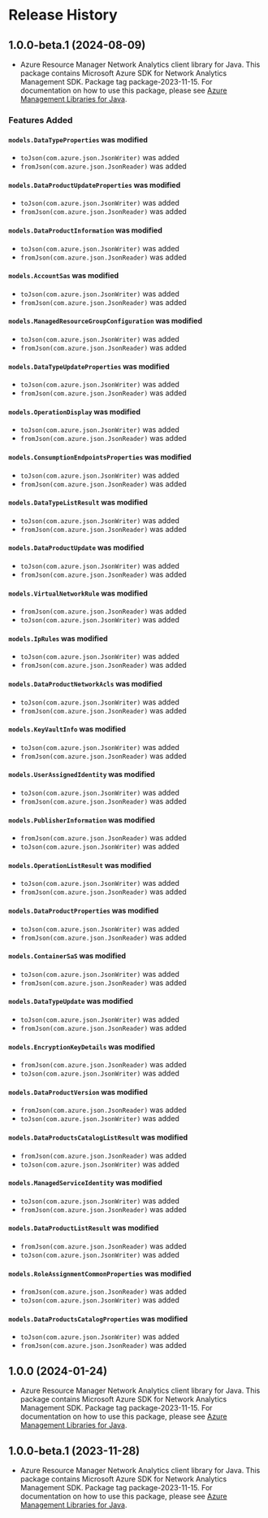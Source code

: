 # Release History

## 1.0.0-beta.1 (2024-08-09)

- Azure Resource Manager Network Analytics client library for Java. This package contains Microsoft Azure SDK for Network Analytics Management SDK.  Package tag package-2023-11-15. For documentation on how to use this package, please see [Azure Management Libraries for Java](https://aka.ms/azsdk/java/mgmt).

### Features Added

#### `models.DataTypeProperties` was modified

* `toJson(com.azure.json.JsonWriter)` was added
* `fromJson(com.azure.json.JsonReader)` was added

#### `models.DataProductUpdateProperties` was modified

* `toJson(com.azure.json.JsonWriter)` was added
* `fromJson(com.azure.json.JsonReader)` was added

#### `models.DataProductInformation` was modified

* `toJson(com.azure.json.JsonWriter)` was added
* `fromJson(com.azure.json.JsonReader)` was added

#### `models.AccountSas` was modified

* `toJson(com.azure.json.JsonWriter)` was added
* `fromJson(com.azure.json.JsonReader)` was added

#### `models.ManagedResourceGroupConfiguration` was modified

* `toJson(com.azure.json.JsonWriter)` was added
* `fromJson(com.azure.json.JsonReader)` was added

#### `models.DataTypeUpdateProperties` was modified

* `toJson(com.azure.json.JsonWriter)` was added
* `fromJson(com.azure.json.JsonReader)` was added

#### `models.OperationDisplay` was modified

* `toJson(com.azure.json.JsonWriter)` was added
* `fromJson(com.azure.json.JsonReader)` was added

#### `models.ConsumptionEndpointsProperties` was modified

* `toJson(com.azure.json.JsonWriter)` was added
* `fromJson(com.azure.json.JsonReader)` was added

#### `models.DataTypeListResult` was modified

* `toJson(com.azure.json.JsonWriter)` was added
* `fromJson(com.azure.json.JsonReader)` was added

#### `models.DataProductUpdate` was modified

* `toJson(com.azure.json.JsonWriter)` was added
* `fromJson(com.azure.json.JsonReader)` was added

#### `models.VirtualNetworkRule` was modified

* `fromJson(com.azure.json.JsonReader)` was added
* `toJson(com.azure.json.JsonWriter)` was added

#### `models.IpRules` was modified

* `toJson(com.azure.json.JsonWriter)` was added
* `fromJson(com.azure.json.JsonReader)` was added

#### `models.DataProductNetworkAcls` was modified

* `toJson(com.azure.json.JsonWriter)` was added
* `fromJson(com.azure.json.JsonReader)` was added

#### `models.KeyVaultInfo` was modified

* `toJson(com.azure.json.JsonWriter)` was added
* `fromJson(com.azure.json.JsonReader)` was added

#### `models.UserAssignedIdentity` was modified

* `toJson(com.azure.json.JsonWriter)` was added
* `fromJson(com.azure.json.JsonReader)` was added

#### `models.PublisherInformation` was modified

* `fromJson(com.azure.json.JsonReader)` was added
* `toJson(com.azure.json.JsonWriter)` was added

#### `models.OperationListResult` was modified

* `toJson(com.azure.json.JsonWriter)` was added
* `fromJson(com.azure.json.JsonReader)` was added

#### `models.DataProductProperties` was modified

* `toJson(com.azure.json.JsonWriter)` was added
* `fromJson(com.azure.json.JsonReader)` was added

#### `models.ContainerSaS` was modified

* `toJson(com.azure.json.JsonWriter)` was added
* `fromJson(com.azure.json.JsonReader)` was added

#### `models.DataTypeUpdate` was modified

* `toJson(com.azure.json.JsonWriter)` was added
* `fromJson(com.azure.json.JsonReader)` was added

#### `models.EncryptionKeyDetails` was modified

* `fromJson(com.azure.json.JsonReader)` was added
* `toJson(com.azure.json.JsonWriter)` was added

#### `models.DataProductVersion` was modified

* `fromJson(com.azure.json.JsonReader)` was added
* `toJson(com.azure.json.JsonWriter)` was added

#### `models.DataProductsCatalogListResult` was modified

* `fromJson(com.azure.json.JsonReader)` was added
* `toJson(com.azure.json.JsonWriter)` was added

#### `models.ManagedServiceIdentity` was modified

* `toJson(com.azure.json.JsonWriter)` was added
* `fromJson(com.azure.json.JsonReader)` was added

#### `models.DataProductListResult` was modified

* `fromJson(com.azure.json.JsonReader)` was added
* `toJson(com.azure.json.JsonWriter)` was added

#### `models.RoleAssignmentCommonProperties` was modified

* `fromJson(com.azure.json.JsonReader)` was added
* `toJson(com.azure.json.JsonWriter)` was added

#### `models.DataProductsCatalogProperties` was modified

* `toJson(com.azure.json.JsonWriter)` was added
* `fromJson(com.azure.json.JsonReader)` was added

## 1.0.0 (2024-01-24)

- Azure Resource Manager Network Analytics client library for Java. This package contains Microsoft Azure SDK for Network Analytics Management SDK.  Package tag package-2023-11-15. For documentation on how to use this package, please see [Azure Management Libraries for Java](https://aka.ms/azsdk/java/mgmt).

## 1.0.0-beta.1 (2023-11-28)

- Azure Resource Manager Network Analytics client library for Java. This package contains Microsoft Azure SDK for Network Analytics Management SDK.  Package tag package-2023-11-15. For documentation on how to use this package, please see [Azure Management Libraries for Java](https://aka.ms/azsdk/java/mgmt).
